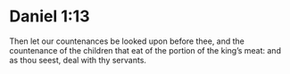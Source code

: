 # Daniel 1:13

Then let our countenances be looked upon before thee, and the countenance of the children that eat of the portion of the king’s meat: and as thou seest, deal with thy servants.